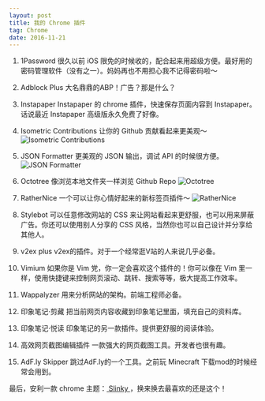 ```yaml
---
layout: post
title: 我的 Chrome 插件
tag: Chrome
date: 2016-11-21
---
```


1. 1Password
	很久以前 iOS 限免的时候收的，配合起来用超级方便。最好用的密码管理软件（没有之一）。妈妈再也不用担心我不记得密码啦～
	
2. Adblock Plus
	大名鼎鼎的ABP！广告？那是什么？
	
3. Instapaper
	Instapaper 的 chrome 插件，快速保存页面内容到 Instapaper。话说最近 Instapaper 高级版永久免费了好像。<!--more-->
	
4. Isometric Contributions
	让你的 Github 贡献看起来更美观～
	![](http://ww3.sinaimg.cn/large/006tNc79gw1fa03fyxrccj30hs0b4wfi.jpg "Isometric Contributions")
	
5. JSON Formatter
	更美观的 JSON 输出，调试 API 的时候很方便。
	![](http://ww2.sinaimg.cn/large/006tNc79gw1fa03l92tu2j30hs0b4wg3.jpg "JSON Formatter")
	
6. Octotree
	像浏览本地文件夹一样浏览 Github Repo
	![](http://ww3.sinaimg.cn/large/006tNc79gw1fa03muhx87j31e00wrtgp.jpg "Octotree")
	
7. RatherNice
	一个可以让你心情好起来的新标签页插件～
	![](https://ww2.sinaimg.cn/large/006tKfTcly1fds2aqps4sj30zk0m8ta6.jpg "RatherNice")
	
8. Stylebot
	可以任意修改网站的 CSS 来让网站看起来更舒服，也可以用来屏蔽广告。你还可以使用别人分享的 CSS 风格，当然你也可以自己设计并分享给其他人。
	
9. v2ex plus
	v2ex的插件。对于一个经常逛V站的人来说几乎必备。
	
10. Vimium
	如果你是 Vim 党，你一定会喜欢这个插件的！你可以像在 Vim 里一样，使用快捷键来控制网页滚动、跳转、搜索等等，极大提高工作效率。
	
11. Wappalyzer
	用来分析网站的架构。前端工程师必备。
	
12. 印象笔记·剪藏
	把当前网页内容收藏到印象笔记里面，填充自己的资料库。
	
13. 印象笔记·悦读
	印象笔记的另一款插件。提供更舒服的阅读体验。
	
14. 高效网页截图编辑插件
	一款强大的网页截图工具。开发者也很有趣。
	
15. AdF.ly Skipper
	跳过AdF.ly的一个工具。之前玩 Minecraft 下载mod的时候经常会用到。

最后，安利一款 chrome 主题：[ Slinky ](https://chrome.google.com/webstore/detail/slinky-brushed/piiokbhpgldooopjdacdondngonfljoc?hl=zh-CN)，换来换去最喜欢的还是这个！

